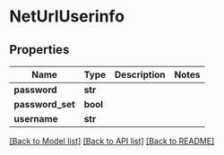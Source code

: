 # NetUrlUserinfo

## Properties
Name | Type | Description | Notes
------------ | ------------- | ------------- | -------------
**password** | **str** |  | 
**password_set** | **bool** |  | 
**username** | **str** |  | 

[[Back to Model list]](../sdk_doc.md#documentation-for-models) [[Back to API list]](../sdk_doc.md#documentation-for-api-endpoints) [[Back to README]](../sdk_doc.md)


